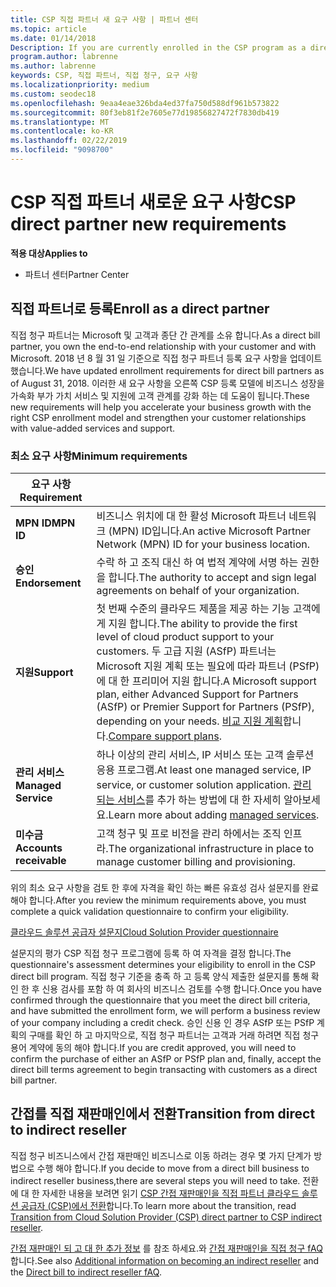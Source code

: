 ```yaml
---
title: CSP 직접 파트너 새 요구 사항 | 파트너 센터
ms.topic: article
ms.date: 01/14/2018
Description: If you are currently enrolled in the CSP program as a direct partner, you should prepare to meet these updated support and services requirements.
program.author: labrenne
ms.author: labrenne
keywords: CSP, 직접 파트너, 직접 청구, 요구 사항
ms.localizationpriority: medium
ms.custom: seodec18
ms.openlocfilehash: 9eaa4eae326bda4ed37fa750d588df961b573822
ms.sourcegitcommit: 80f3eb81f2e7605e77d19856827472f7830db419
ms.translationtype: MT
ms.contentlocale: ko-KR
ms.lasthandoff: 02/22/2019
ms.locfileid: "9098700"
---
```

# <a name="csp-direct-partner-new-requirements"></a><span data-ttu-id="6e37d-103">CSP 직접 파트너 새로운 요구 사항</span><span class="sxs-lookup"><span data-stu-id="6e37d-103">CSP direct partner new requirements</span></span>

**<span data-ttu-id="6e37d-104">적용 대상</span><span class="sxs-lookup"><span data-stu-id="6e37d-104">Applies to</span></span>**

- <span data-ttu-id="6e37d-105">파트너 센터</span><span class="sxs-lookup"><span data-stu-id="6e37d-105">Partner Center</span></span>

## <a name="enroll-as-a-direct-partner"></a><span data-ttu-id="6e37d-106">직접 파트너로 등록</span><span class="sxs-lookup"><span data-stu-id="6e37d-106">Enroll as a direct partner</span></span>

<span data-ttu-id="6e37d-107">직접 청구 파트너는 Microsoft 및 고객과 종단 간 관계를 소유 합니다.</span><span class="sxs-lookup"><span data-stu-id="6e37d-107">As a direct bill partner, you own the end-to-end relationship with your customer and with Microsoft.</span></span> <span data-ttu-id="6e37d-108">2018 년 8 월 31 일 기준으로 직접 청구 파트너 등록 요구 사항을 업데이트 했습니다.</span><span class="sxs-lookup"><span data-stu-id="6e37d-108">We have updated enrollment requirements for direct bill partners as of August 31, 2018.</span></span> <span data-ttu-id="6e37d-109">이러한 새 요구 사항을 오른쪽 CSP 등록 모델에 비즈니스 성장을 가속화 부가 가치 서비스 및 지원에 고객 관계를 강화 하는 데 도움이 됩니다.</span><span class="sxs-lookup"><span data-stu-id="6e37d-109">These new requirements will help you accelerate your business growth with the right CSP enrollment model and strengthen your customer relationships with value-added services and support.</span></span> 

### <a name="minimum-requirements"></a><span data-ttu-id="6e37d-110">최소 요구 사항</span><span class="sxs-lookup"><span data-stu-id="6e37d-110">Minimum requirements</span></span>

|**<span data-ttu-id="6e37d-111">요구 사항</span><span class="sxs-lookup"><span data-stu-id="6e37d-111">Requirement</span></span>**|                             |
|--------------------------------|--------------------------------------------------------------|
|**<span data-ttu-id="6e37d-112">MPN ID</span><span class="sxs-lookup"><span data-stu-id="6e37d-112">MPN ID</span></span>**   |<span data-ttu-id="6e37d-113">비즈니스 위치에 대 한 활성 Microsoft 파트너 네트워크 (MPN) ID입니다.</span><span class="sxs-lookup"><span data-stu-id="6e37d-113">An active Microsoft Partner Network (MPN) ID for your business location.</span></span>   |
|**<span data-ttu-id="6e37d-114">승인</span><span class="sxs-lookup"><span data-stu-id="6e37d-114">Endorsement</span></span>**   |<span data-ttu-id="6e37d-115">수락 하 고 조직 대신 하 여 법적 계약에 서명 하는 권한을 합니다.</span><span class="sxs-lookup"><span data-stu-id="6e37d-115">The authority to accept and sign legal agreements on behalf of your organization.</span></span>|
|**<span data-ttu-id="6e37d-116">지원</span><span class="sxs-lookup"><span data-stu-id="6e37d-116">Support</span></span>**  |<span data-ttu-id="6e37d-117">첫 번째 수준의 클라우드 제품을 제공 하는 기능 고객에 게 지원 합니다.</span><span class="sxs-lookup"><span data-stu-id="6e37d-117">The ability to provide the first level of cloud product support to your customers.</span></span> <span data-ttu-id="6e37d-118">두 고급 지원 (ASfP) 파트너는 Microsoft 지원 계획 또는 필요에 따라 파트너 (PSfP)에 대 한 프리미어 지원 합니다.</span><span class="sxs-lookup"><span data-stu-id="6e37d-118">A Microsoft support plan, either Advanced Support for Partners (ASfP) or Premier Support for Partners (PSfP), depending on your needs.</span></span> <span data-ttu-id="6e37d-119">[비교 지원 계획](https://partner.microsoft.com/en-US/support/partnersupport)합니다.</span><span class="sxs-lookup"><span data-stu-id="6e37d-119">[Compare support plans](https://partner.microsoft.com/en-US/support/partnersupport).</span></span> |
|**<span data-ttu-id="6e37d-120">관리 서비스</span><span class="sxs-lookup"><span data-stu-id="6e37d-120">Managed Service</span></span>**   |<span data-ttu-id="6e37d-121">하나 이상의 관리 서비스, IP 서비스 또는 고객 솔루션 응용 프로그램.</span><span class="sxs-lookup"><span data-stu-id="6e37d-121">At least one managed service, IP service, or customer solution application.</span></span> <span data-ttu-id="6e37d-122">[관리 되는 서비스](https://partner.microsoft.com/en-US/business-opportunities/managed-services-provider)를 추가 하는 방법에 대 한 자세히 알아보세요.</span><span class="sxs-lookup"><span data-stu-id="6e37d-122">Learn more about adding [managed services](https://partner.microsoft.com/en-US/business-opportunities/managed-services-provider).</span></span>|
|**<span data-ttu-id="6e37d-123">미수금</span><span class="sxs-lookup"><span data-stu-id="6e37d-123">Accounts receivable</span></span>** |<span data-ttu-id="6e37d-124">고객 청구 및 프로 비전을 관리 하에서는 조직 인프라.</span><span class="sxs-lookup"><span data-stu-id="6e37d-124">The organizational infrastructure in place to manage customer billing and provisioning.</span></span> 

<span data-ttu-id="6e37d-125">위의 최소 요구 사항을 검토 한 후에 자격을 확인 하는 빠른 유효성 검사 설문지를 완료 해야 합니다.</span><span class="sxs-lookup"><span data-stu-id="6e37d-125">After you review the minimum requirements above, you must complete a quick validation questionnaire to confirm your eligibility.</span></span> 

[<span data-ttu-id="6e37d-126">클라우드 솔루션 공급자 설문지</span><span class="sxs-lookup"><span data-stu-id="6e37d-126">Cloud Solution Provider questionnaire</span></span>](https://partner.microsoft.com/cloud-solution-provider/assessment)

<span data-ttu-id="6e37d-127">설문지의 평가 CSP 직접 청구 프로그램에 등록 하 여 자격을 결정 합니다.</span><span class="sxs-lookup"><span data-stu-id="6e37d-127">The questionnaire's assessment determines your eligibility to enroll in the CSP direct bill program.</span></span> <span data-ttu-id="6e37d-128">직접 청구 기준을 충족 하 고 등록 양식 제출한 설문지를 통해 확인 한 후 신용 검사를 포함 하 여 회사의 비즈니스 검토를 수행 합니다.</span><span class="sxs-lookup"><span data-stu-id="6e37d-128">Once you have confirmed through the questionnaire that you meet the direct bill criteria, and have submitted the enrollment form, we will perform a business review of your company including a credit check.</span></span> <span data-ttu-id="6e37d-129">승인 신용 인 경우 ASfP 또는 PSfP 계획의 구매를 확인 하 고 마지막으로, 직접 청구 파트너는 고객과 거래 하려면 직접 청구 용어 계약에 동의 해야 합니다.</span><span class="sxs-lookup"><span data-stu-id="6e37d-129">If you are credit approved, you will need to confirm the purchase of either an ASfP or PSfP plan and, finally, accept the direct bill terms agreement to begin transacting with customers as a direct bill partner.</span></span>

## <a name="transition-from-direct-to-indirect-reseller"></a><span data-ttu-id="6e37d-130">간접를 직접 재판매인에서 전환</span><span class="sxs-lookup"><span data-stu-id="6e37d-130">Transition from direct to indirect reseller</span></span>

<span data-ttu-id="6e37d-131">직접 청구 비즈니스에서 간접 재판매인 비즈니스로 이동 하려는 경우 몇 가지 단계가 방법으로 수행 해야 합니다.</span><span class="sxs-lookup"><span data-stu-id="6e37d-131">If you decide to move from a direct bill business to indirect reseller business,there are several steps you will need to take.</span></span> <span data-ttu-id="6e37d-132">전환에 대 한 자세한 내용을 보려면 읽기 [CSP 간접 재판매인을 직접 파트너 클라우드 솔루션 공급자 (CSP)에서 전환](transition-direct-to-indirect.md)합니다.</span><span class="sxs-lookup"><span data-stu-id="6e37d-132">To learn more about the transition, read [Transition from Cloud Solution Provider (CSP) direct partner to CSP indirect reseller](transition-direct-to-indirect.md).</span></span> 

<span data-ttu-id="6e37d-133">[간접 재판매인 되 고 대 한 추가 정보](https://assetsprod.microsoft.com/csp-directbill-to-indirect-transition.pdf) 를 참조 하세요.와 [간접 재판매인을 직접 청구 fAQ](https://assetsprod.microsoft.com/mpn/direct-bill-partner-faq.pdf)합니다.</span><span class="sxs-lookup"><span data-stu-id="6e37d-133">See also [Additional information on becoming an indirect reseller](https://assetsprod.microsoft.com/csp-directbill-to-indirect-transition.pdf) and the [Direct bill to indirect reseller fAQ](https://assetsprod.microsoft.com/mpn/direct-bill-partner-faq.pdf).</span></span>
